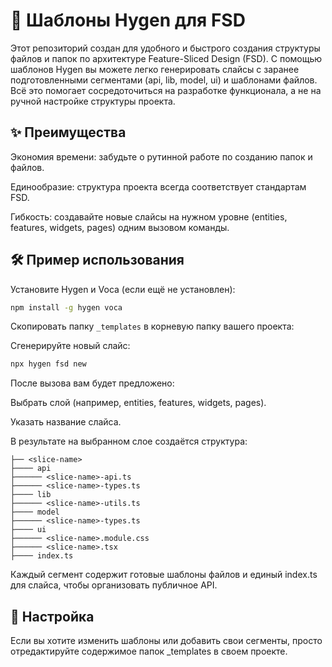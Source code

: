 # 📂 Шаблоны Hygen для FSD

Этот репозиторий создан для удобного и быстрого создания структуры файлов и папок по архитектуре Feature-Sliced Design (FSD). С помощью шаблонов Hygen вы можете легко генерировать слайсы с заранее подготовленными сегментами (api, lib, model, ui) и шаблонами файлов. Всё это помогает сосредоточиться на разработке функционала, а не на ручной настройке структуры проекта.

## ✨ Преимущества

Экономия времени: забудьте о рутинной работе по созданию папок и файлов.

Единообразие: структура проекта всегда соответствует стандартам FSD.

Гибкость: создавайте новые слайсы на нужном уровне (entities, features, widgets, pages) одним вызовом команды.

## 🛠️ Пример использования

Установите Hygen и Voca (если ещё не установлен):
```bash
npm install -g hygen voca
```

Скопировать папку `_templates` в корневую папку вашего проекта:

Сгенерируйте новый слайс:
```bash
npx hygen fsd new
```

После вызова вам будет предложено:

Выбрать слой (например, entities, features, widgets, pages).

Указать название слайса.

В результате на выбранном слое создаётся структура:
```
├── <slice-name>
├──── api
├────── <slice-name>-api.ts
├────── <slice-name>-types.ts
├──── lib
├────── <slice-name>-utils.ts
├──── model
├────── <slice-name>-types.ts
├──── ui
├────── <slice-name>.module.css
├────── <slice-name>.tsx
├──── index.ts
```

Каждый сегмент содержит готовые шаблоны файлов и единый index.ts для слайса, чтобы организовать публичное API.

## 🔧 Настройка

Если вы хотите изменить шаблоны или добавить свои сегменты, просто отредактируйте содержимое папок _templates в своем проекте.
